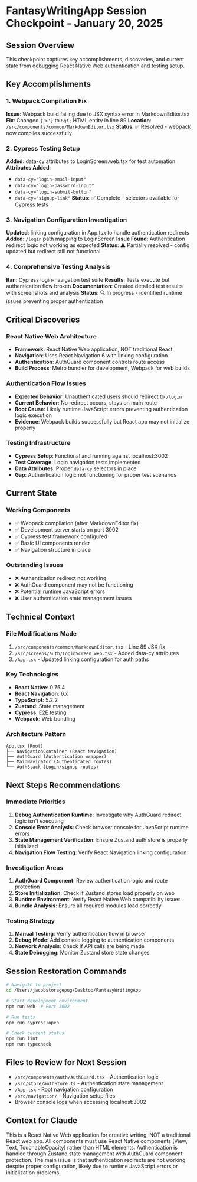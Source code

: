 # FantasyWritingApp Session Checkpoint - January 20, 2025

## Session Overview
This checkpoint captures key accomplishments, discoveries, and current state from debugging React Native Web authentication and testing setup.

## Key Accomplishments

### 1. Webpack Compilation Fix
**Issue**: Webpack build failing due to JSX syntax error in MarkdownEditor.tsx
**Fix**: Changed `{'>'}` to `&gt;` HTML entity in line 89
**Location**: `/src/components/common/MarkdownEditor.tsx`
**Status**: ✅ Resolved - webpack now compiles successfully

### 2. Cypress Testing Setup
**Added**: data-cy attributes to LoginScreen.web.tsx for test automation
**Attributes Added**:
- `data-cy="login-email-input"`
- `data-cy="login-password-input"`
- `data-cy="login-submit-button"`
- `data-cy="signup-link"`
**Status**: ✅ Complete - selectors available for Cypress tests

### 3. Navigation Configuration Investigation
**Updated**: linking configuration in App.tsx to handle authentication redirects
**Added**: `/login` path mapping to LoginScreen
**Issue Found**: Authentication redirect logic not working as expected
**Status**: ⚠️ Partially resolved - config updated but redirect still not functional

### 4. Comprehensive Testing Analysis
**Ran**: Cypress login-navigation test suite
**Results**: Tests execute but authentication flow broken
**Documentation**: Created detailed test results with screenshots and analysis
**Status**: 🔍 In progress - identified runtime issues preventing proper authentication

## Critical Discoveries

### React Native Web Architecture
- **Framework**: React Native Web application, NOT traditional React
- **Navigation**: Uses React Navigation 6 with linking configuration
- **Authentication**: AuthGuard component controls route access
- **Build Process**: Metro bundler for development, Webpack for web builds

### Authentication Flow Issues
- **Expected Behavior**: Unauthenticated users should redirect to `/login`
- **Current Behavior**: No redirect occurs, stays on main route
- **Root Cause**: Likely runtime JavaScript errors preventing authentication logic execution
- **Evidence**: Webpack builds successfully but React app may not initialize properly

### Testing Infrastructure
- **Cypress Setup**: Functional and running against localhost:3002
- **Test Coverage**: Login navigation tests implemented
- **Data Attributes**: Proper `data-cy` selectors in place
- **Gap**: Authentication logic not functioning for proper test scenarios

## Current State

### Working Components
- ✅ Webpack compilation (after MarkdownEditor fix)
- ✅ Development server starts on port 3002
- ✅ Cypress test framework configured
- ✅ Basic UI components render
- ✅ Navigation structure in place

### Outstanding Issues
- ❌ Authentication redirect not working
- ❌ AuthGuard component may not be functioning
- ❌ Potential runtime JavaScript errors
- ❌ User authentication state management issues

## Technical Context

### File Modifications Made
1. `/src/components/common/MarkdownEditor.tsx` - Line 89 JSX fix
2. `/src/screens/auth/LoginScreen.web.tsx` - Added data-cy attributes
3. `/App.tsx` - Updated linking configuration for auth paths

### Key Technologies
- **React Native**: 0.75.4
- **React Navigation**: 6.x
- **TypeScript**: 5.2.2
- **Zustand**: State management
- **Cypress**: E2E testing
- **Webpack**: Web bundling

### Architecture Pattern
```
App.tsx (Root)
├── NavigationContainer (React Navigation)
├── AuthGuard (Authentication wrapper)
├── MainNavigator (Authenticated routes)
└── AuthStack (Login/signup routes)
```

## Next Steps Recommendations

### Immediate Priorities
1. **Debug Authentication Runtime**: Investigate why AuthGuard redirect logic isn't executing
2. **Console Error Analysis**: Check browser console for JavaScript runtime errors
3. **State Management Verification**: Ensure Zustand auth store is properly initialized
4. **Navigation Flow Testing**: Verify React Navigation linking configuration

### Investigation Areas
1. **AuthGuard Component**: Review authentication logic and route protection
2. **Store Initialization**: Check if Zustand stores load properly on web
3. **Runtime Environment**: Verify React Native Web compatibility issues
4. **Bundle Analysis**: Ensure all required modules load correctly

### Testing Strategy
1. **Manual Testing**: Verify authentication flow in browser
2. **Debug Mode**: Add console logging to authentication components
3. **Network Analysis**: Check if API calls are being made
4. **State Debugging**: Monitor Zustand store state changes

## Session Restoration Commands

```bash
# Navigate to project
cd /Users/jacobstoragepug/Desktop/FantasyWritingApp

# Start development environment
npm run web  # Port 3002

# Run tests
npm run cypress:open

# Check current status
npm run lint
npm run typecheck
```

## Files to Review for Next Session
- `/src/components/auth/AuthGuard.tsx` - Authentication logic
- `/src/store/authStore.ts` - Authentication state management
- `/App.tsx` - Root navigation configuration
- `/src/navigation/` - Navigation setup files
- Browser console logs when accessing localhost:3002

## Context for Claude
This is a React Native Web application for creative writing, NOT a traditional React web app. All components must use React Native components (View, Text, TouchableOpacity) rather than HTML elements. Authentication is handled through Zustand state management with AuthGuard component protection. The main issue is that authentication redirects are not working despite proper configuration, likely due to runtime JavaScript errors or initialization problems.